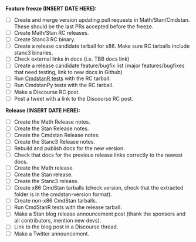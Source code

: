 
**Feature freeze (INSERT DATE HERE):**
- [ ] Create and merge version updating pull requests in Math/Stan/Cmdstan. These should be the last PRs accepted before the freeze.
- [ ] Create Math/Stan RC releases.
- [ ] Create Stanc3 RC binary.
- [ ] Create a release candidate tarball for x86. Make sure RC tarballs include stanc3 binaries.
- [ ] Check external links in docs (i.e. TBB docs link)
- [ ] Create a release candidate feature/bugfix list (major features/bugfixes that need testing, link to new docs in Github)
- [ ] Run [CmdstanR tests](https://github.com/stan-dev/cmdstanr/actions/workflows/cmdstan-tarball-check.yaml) with the RC tarball.
- [ ] Run CmdstanPy tests with the RC tarball.
- [ ] Make a Discourse RC post.
- [ ] Post a tweet with a link to the Discourse RC post.

**Release (INSERT DATE HERE):**
- [ ] Create the Math Release notes.
- [ ] Create the Stan Release notes.
- [ ] Create the Cmdstan Release notes.
- [ ] Create the Stanc3 Release notes.
- [ ] Rebuild and publish docs for the new version.
- [ ] Check that docs for the previous release links correctly to the newest docs.
- [ ] Create the Math release.
- [ ] Create the Stan release.
- [ ] Create the Stanc3 release.
- [ ] Create x86 CmdStan tarballs (check version, check that the extracted folder is in the cmdstan-version format).
- [ ] Create non-x86 CmdStan tarballs.
- [ ] Run CmdStanR tests with the release tarball.
- [ ] Make a Stan blog release announcement post (thank the sponsors and all contributors, mention new devs).
- [ ] Link to the blog post in a Discourse thread.
- [ ] Make a Twitter announcement.
